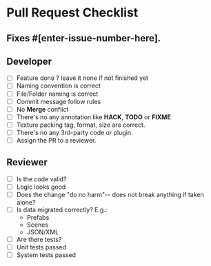 # Pull Request Checklist
## Fixes #[enter-issue-number-here].

## Developer

- [ ] Feature done ? leave it none if not finished yet
- [ ] Naming convention is correct 
- [ ] File/Folder naming is correct
- [ ] Commit message follow rules 
- [ ] No **Merge** conflict 
- [ ] There's no any annotation like **HACK**, **TODO** or **FIXME**
- [ ] Texture packing tag, format, size are correct.
- [ ] There's no any 3rd-party code or plugin.
- [ ] Assign the PR to a reviewer.

## Reviewer

- [ ] Is the code valid?
- [ ] Logic looks good 
- [ ] Does the change "do no harm"-- does not break anything if taken alone?
- [ ] Is data migrated correctly? E.g.:
  - Prefabs
  - Scenes
  - JSON/XML
- [ ] Are there tests?
- [ ] Unit tests passed
- [ ] System tests passed
